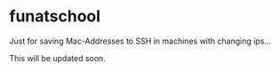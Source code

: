 # funatschool
Just for saving Mac-Addresses to SSH in machines with changing ips...

This will be updated soon.
